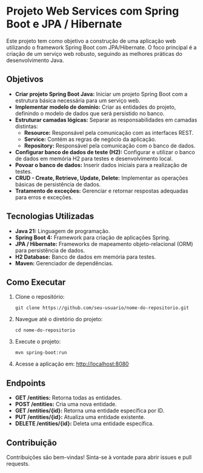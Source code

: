 <!DOCTYPE html>
<html lang="pt-BR">
<head>
    <meta charset="UTF-8">
    <meta name="viewport" content="width=device-width, initial-scale=1.0">
    <title>Projeto Web Services com Spring Boot e JPA / Hibernate</title>
</head>
<body>

<h1>Projeto Web Services com Spring Boot e JPA / Hibernate</h1>

<p>Este projeto tem como objetivo a construção de uma aplicação web utilizando o framework Spring Boot com JPA/Hibernate. O foco principal é a criação de um serviço web robusto, seguindo as melhores práticas do desenvolvimento Java.</p>

<h2>Objetivos</h2>
<ul>
    <li><strong>Criar projeto Spring Boot Java:</strong> Iniciar um projeto Spring Boot com a estrutura básica necessária para um serviço web.</li>
    <li><strong>Implementar modelo de domínio:</strong> Criar as entidades do projeto, definindo o modelo de dados que será persistido no banco.</li>
    <li><strong>Estruturar camadas lógicas:</strong> Separar as responsabilidades em camadas distintas:
        <ul>
            <li><strong>Resource:</strong> Responsável pela comunicação com as interfaces REST.</li>
            <li><strong>Service:</strong> Contém as regras de negócio da aplicação.</li>
            <li><strong>Repository:</strong> Responsável pela comunicação com o banco de dados.</li>
        </ul>
    </li>
    <li><strong>Configurar banco de dados de teste (H2):</strong> Configurar e utilizar o banco de dados em memória H2 para testes e desenvolvimento local.</li>
    <li><strong>Povoar o banco de dados:</strong> Inserir dados iniciais para a realização de testes.</li>
    <li><strong>CRUD - Create, Retrieve, Update, Delete:</strong> Implementar as operações básicas de persistência de dados.</li>
    <li><strong>Tratamento de exceções:</strong> Gerenciar e retornar respostas adequadas para erros e exceções.</li>
</ul>

<h2>Tecnologias Utilizadas</h2>
<ul>
    <li><strong>Java 21:</strong> Linguagem de programação.</li>
    <li><strong>Spring Boot 4:</strong> Framework para criação de aplicações Spring.</li>
    <li><strong>JPA / Hibernate:</strong> Frameworks de mapeamento objeto-relacional (ORM) para persistência de dados.</li>
    <li><strong>H2 Database:</strong> Banco de dados em memória para testes.</li>
    <li><strong>Maven:</strong> Gerenciador de dependências.</li>
</ul>

<h2>Como Executar</h2>
<ol>
    <li>Clone o repositório:
        <pre><code>git clone https://github.com/seu-usuario/nome-do-repositorio.git</code></pre>
    </li>
    <li>Navegue até o diretório do projeto:
        <pre><code>cd nome-do-repositorio</code></pre>
    </li>
    <li>Execute o projeto:
        <pre><code>mvn spring-boot:run</code></pre>
    </li>
    <li>Acesse a aplicação em: <a href="http://localhost:8080" target="_blank">http://localhost:8080</a></li>
</ol>

<h2>Endpoints</h2>
<ul>
    <li><strong>GET /entities:</strong> Retorna todas as entidades.</li>
    <li><strong>POST /entities:</strong> Cria uma nova entidade.</li>
    <li><strong>GET /entities/{id}:</strong> Retorna uma entidade específica por ID.</li>
    <li><strong>PUT /entities/{id}:</strong> Atualiza uma entidade existente.</li>
    <li><strong>DELETE /entities/{id}:</strong> Deleta uma entidade específica.</li>
</ul>

<h2>Contribuição</h2>
<p>Contribuições são bem-vindas! Sinta-se à vontade para abrir issues e pull requests.</p>



</body>
</html>
